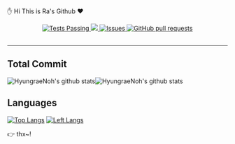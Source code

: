  :hand: Hi This is Ra's Github :heart:

<p align="center">
  <a href="https://github.com/HyungraeNoh/HyungraeNoh/actions">
    <img alt="Tests Passing" src="https://github.com/HyungraeNoh/HyungraeNoh/workflows/Test/badge.svg" />
  </a>
  <a href="https://codecov.io/gh/HyungraeNoh/HyungraeNoh">
    <img src="https://codecov.io/gh/HyungraeNoh/HyungraeNoh/branch/master/graph/badge.svg" />
  </a>
  <a href="https://github.com/HyungraeNoh/HyungraeNoh/issues">
    <img alt="Issues" src="https://img.shields.io/github/issues/HyungraeNoh/HyungraeNoh?color=0088ff" />
  </a>
  <a href="https://github.com/HyungraeNoh/HyungraeNoh/pulls">
    <img alt="GitHub pull requests" src="https://img.shields.io/github/issues-pr/HyungraeNoh/HyungraeNoh?color=0088ff" />
  </a>
  <br />
  <br />
</p>

---
<!-- [![ReadMe Card](https://github-readme-stats.vercel.app/api/pin/?username=HyungraeNoh&repo=HyungraeNoh&show_owner=true)](https://github.com/HyungraeNoh/HyungraeNoh) -->


## Total Commit

![HyungraeNoh's github stats](https://github-readme-stats.vercel.app/api?username=HyungraeNoh&show_icons=true&theme=radical)![HyungraeNoh's github stats](https://github-readme-stats.vercel.app/api?username=HyungraeNoh&include_all_commits=true&theme=radical)

## Languages

[![Top Langs](https://github-readme-stats.vercel.app/api/top-langs/?username=HyungraeNoh)](https://github.com/HyungraeNoh/HyungraeNohs&theme=radical) [![Left Langs](https://github-readme-stats.vercel.app/api/top-langs/?username=HyungraeNoh&layout=compact)](https://github.com/HyungraeNoh/HyungraeNoh&theme=radical)





:point_right: thx~!
